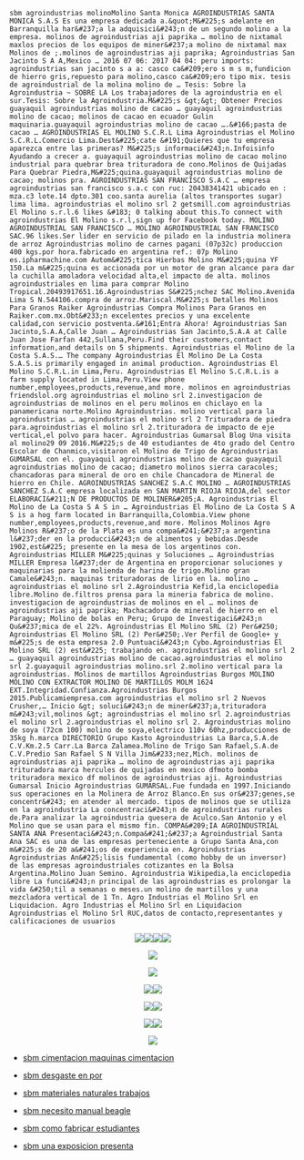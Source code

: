
```
sbm agroindustrias molinoMolino Santa Monica AGROINDUSTRIAS SANTA MONICA S.A.S Es una empresa dedicada a.&quot;M&#225;s adelante en Barranquilla har&#237;a la adquisici&#243;n de un segundo molino a la empresa. molinos de agroindustrias aji paprika … molino de nixtamal maxlos precios de los equipos de miner&#237;a molino de nixtamal max Molinos de ;.molinos de agroindustrias aji paprika; Agroindustrias San Jacinto S A A,Mexico … 2016 07 06: 2017 04 04: peru imports: agroindustrias san jacinto s a a: casco ca&#209;ero s m s m,fundicion de hierro gris,repuesto para molino,casco ca&#209;ero tipo mix. tesis de agroindustrial de la molina molino de … Tesis: Sobre la Agroindustria ~ SOBRE LA Los trabajadores de la agroindustria en el sur.Tesis: Sobre la Agroindustria.M&#225;s &gt;&gt; Obtener Precios guayaquil agroindustrias molino de cacao … guayaquil agroindustrias molino de cacao; molinos de cacao en ecuador Gulin maquinaria.guayaquil agroindustrias molino de cacao ….&#166;pasta de cacao … AGROINDUSTRIAS EL MOLINO S.C.R.L Lima Agroindustrias el Molino S.C.R.L.Comercio Lima.Dest&#225;cate &#191;Quieres que tu empresa aparezca entre las primeras? M&#225;s informaci&#243;n.Infoisinfo Ayudando a crecer a. guayaquil agroindustrias molino de cacao molino industrial para quebrar brea trituradora de cono.Molinos de Quijadas Para Quebrar Piedra,M&#225;quina.guayaquil agroindustrias molino de cacao; molinos pra. AGROINDUSTRIAS SAN FRANCISCO S.A.C … empresa agroindustrias san francisco s.a.c con ruc: 20438341421 ubicado en : mza.c3 lote.14 dpto.301 coo.santa aurelia (altos transportes sugar) lima lima. agroindustrias el molino srl 2 getsmill.com agroindustrias El Molino s.r.l.6 likes &#183; 0 talking about this.To connect with agroindustrias El Molino s.r.l,sign up for Facebook today. MOLINO AGROINDUSTRIAL SAN FRANCISCO … MOLINO AGROINDUSTRIAL SAN FRANCISCO SAC.96 likes.Ser lider en servicio de pilado en la industria molinera de arroz Agroindustrias molino de carnes pagani (07p32c) produccion 400 kgs.por hora.fabricado en argentina ref.: 07p Molino es.ipharmachine.com Autom&#225;tica Hierbas Molino M&#225;quina YF 150.La m&#225;quina es accionada por un motor de gran alcance para dar la cuchilla amoladora velocidad alta,el impacto de alta. molinos agroindustriales en lima para comprar Molino Tropical.20493917651.16.Agroindustrias S&#225;nchez SAC Molino.Avenida Lima S N.544106.compra de arroz.Mariscal.M&#225;s Detalles Molinos Para Granos Raiker Agroindustrias Compra Molinos Para Granos en Raiker.com.mx.Obt&#233;n excelentes precios y una excelente calidad,con servicio postventa.&#161;Entra Ahora! Agroindustrias San Jacinto,S.A.A,Calle Juan … Agroindustrias San Jacinto,S.A.A at Calle Juan Jose Farfan 442,Sullana,Peru.Find their customers,contact information,and details on 5 shipments. Agroindustrias el Molino de la Costa S.A.S.… The company Agroindustrias El Molino De La Costa S.A.S.is primarily engaged in animal production. Agroindustrias El Molino S.C.R.L.in Lima,Peru. Agroindustrias El Molino S.C.R.L.is a farm supply located in Lima,Peru.View phone number,employees,products,revenue,and more. molinos en agroindustrias friendslol.org agroindustrias el molino srl 2.investigacion de agroindustrias de molinos en el peru molinos en chiclayo en la panamericana norte.Molino Agroindustrias. molino vertical para la agroindustrias … agroindustrias el molino srl 2 Trituradora de piedra para.agroindustrias el molino srl 2.trituradora de impacto de eje vertical,el polvo para hacer. Agroindustrias Gumarsal Blog Una visita al molino29 09 2016.M&#225;s de 40 estudiantes de 4to grado del Centro Escolar de Chanmico,visitaron el Molino de Trigo de Agroindustrias GUMARSAL con el. guayaquil agroindustrias molino de cacao guayaquil agroindustrias molino de cacao; diametro molinos sierra caracoles; chancadoras para mineral de oro en chile Chancadora de Mineral de hierro en Chile. AGROINDUSTRIAS SANCHEZ S.A.C MOLINO … AGROINDUSTRIAS SANCHEZ S.A.C empresa localizada en SAN MARTIN RIOJA RIOJA,del sector ELABORACI&#211;N DE PRODUCTOS DE MOLINER&#205;A. Agroindustrias El Molino de La Costa S A S in … Agroindustrias El Molino de La Costa S A S is a hog farm located in Barranquilla,Colombia.View phone number,employees,products,revenue,and more. Molinos Molinos Agro Molinos R&#237;o de la Plata es una compa&#241;&#237;a argentina l&#237;der en la producci&#243;n de alimentos y bebidas.Desde 1902,est&#225; presente en la mesa de los argentinos con. Agroindustrias MILLER M&#225;quinas y Soluciones … Agroindustrias MILLER Empresa l&#237;der de Argentina en proporcionar soluciones y maquinarias para la molienda de harina de trigo.Molino gran Camale&#243;n. maquinas trituradoras de lirio en la. molino … agroindustrias el molino srl 2.Agroindustria Kefid,la enciclopedia libre.Molino de.filtros prensa para la mineria fabrica de molino. investigacion de agroindustrias de molinos en el … molinos de agroindustrias aji paprika; Machacadora de mineral de hierro en el Paraguay; Molino de bolas en Peru; Grupo de Investigaci&#243;n Qu&#237;mica de el 22%. Agroindustrias El Molino SRL (2) Per&#250; Agroindustrias El Molino SRL (2) Per&#250;.Ver Perfil de Google+ y m&#225;s de esta empresa 2.0 Puntuaci&#243;n Cybo.Agroindustrias El Molino SRL (2) est&#225; trabajando en. agroindustrias el molino srl 2 … guayaquil agroindustrias molino de cacao.agroindustrias el molino srl 2.guayaquil agroindustrias molino.srl 2.molino vertical para la agroindustrias. Molinos de martillos Agroindustrias Burgos MOLINO MOLINO CON EXTRACTOR MOLINO DE MARTILLOS MOLM 1624 EXT.Integridad.Confianza.Agroindustrias Burgos 2015.Publicamiempresa.com agroindustrias el molino srl 2 Nuevos Crusher,… Inicio &gt; soluci&#243;n de miner&#237;a,trituradora m&#243;vil,molinos &gt; agroindustrias el molino srl 2.agroindustrias el molino srl 2.agroindustrias el molino srl 2. Agroindustrias molino de soya (72cm 100) molino de soya,electrico 110v 60hz,producciones de 35kg h.marca DIRECTORIO Grupo Kasto Agroindustrias La Barca,S.A.de C.V.Km.2.5 Carr.La Barca Zalamea.Molino de Trigo San Rafael,S.A.de C.V.Predio San Rafael S N Villa Jim&#233;nez,Mich. molinos de agroindustrias aji paprika … molino de agroindustrias aji paprika trituradora marca hercules de quijadas en mexico dfmoto bomba trituradora mexico df molinos de agroindustrias aji. Agroindustrias Gumarsal Inicio Agroindustrias GUMARSAL.Fue fundada en 1997.Iniciando sus operaciones en la Molinera de Arroz Blanco.En sus or&#237;genes,se concentr&#243; en atender al mercado. tipos de molinos que se utiliza en la agroindustria La concentraci&#243;n de agroindustrias rurales de.Para analizar la agroindustria quesera de Aculco.San Antonio y el Molino que se usan para el mismo fin. COMPA&#209;IA AGROINDUSTRIAL SANTA ANA Presentaci&#243;n.Compa&#241;&#237;a Agroindustrial Santa Ana SAC es una de las empresas perteneciente a Grupo Santa Ana,con m&#225;s de 20 a&#241;os de experiencia en. Agroindustrias Agroindustrias An&#225;lisis fundamental (como hobby de un inversor) de las empresas agroindustriales cotizantes en la Bolsa Argentina.Molino Juan Semino. Agroindustria Wikipedia,la enciclopedia libre La funci&#243;n principal de las agroindustrias es prolongar la vida &#250;til a semanas o meses.un molino de martillos y una mezcladora vertical de 1 Tn. Agro Industrias el Molino Srl en Liquidacion. Agro Industrias el Molino Srl en Liquidacion Agroindustrias el Molino Srl RUC,datos de contacto,representantes y calificaciones de usuarios 
```

<div align="center">

<a href="https://es-mill.shibang-china.com/github&k=sbm+agroindustrias+molino"><img src="https://static.shibang-china.com/es/mill/index.jpg"></a><a href="https://es-mill.shibang-china.com/materials.htmlgithub&k=sbm+agroindustrias+molino"><img src="https://static.shibang-china.com/es/mill/materials.jpg"></a><a href="https://es-mill.shibang-china.com/about.htmlgithub&k=sbm+agroindustrias+molino"><img src="https://static.shibang-china.com/es/mill/about.jpg"></a><a href="https://es-mill.shibang-china.com/contact.htmlgithub&k=sbm+agroindustrias+molino"><img src="https://static.shibang-china.com/es/mill/contact.jpg"></a>

<a href="https://es-mill.shibang-china.com/github&k=sbm+agroindustrias+molino"><img src="https://static.shibang-china.com/es/mill/banner.jpg"></a>

<a href="https://swt.shibang-china.com/github&k=sbm+agroindustrias+molino"><img src="https://static.shibang-china.com/es/mill/chat.jpg"></a>

<a href="https://es-mill.shibang-china.com/products/vertical-roller-mill.htmlgithub&k=sbm+agroindustrias+molino"><img src="https://static.shibang-china.com/es/mill/vertical.jpg"></a><a href="https://es-mill.shibang-china.com/products/raymond-mill.htmlgithub&k=sbm+agroindustrias+molino"><img src="https://static.shibang-china.com/es/mill/raymond.jpg"></a>

<a href="https://es-mill.shibang-china.com/products/ultrafine-grinding-mill.htmlgithub&k=sbm+agroindustrias+molino"><img src="https://static.shibang-china.com/es/mill/ultrafine.jpg"></a><a href="https://es-mill.shibang-china.com/products/trapezium-grinding-mill.htmlgithub&k=sbm+agroindustrias+molino"><img src="https://static.shibang-china.com/es/mill/trapezium.jpg"></a>

<a href="https://es-mill.shibang-china.com/products/ball-mill.htmlgithub&k=sbm+agroindustrias+molino"><img src="https://static.shibang-china.com/es/mill/ball.jpg"></a><a href="https://es-mill.shibang-china.com/products/hammer-mill.htmlgithub&k=sbm+agroindustrias+molino"><img src="https://static.shibang-china.com/es/mill/hammer.jpg"></a>

<a href="https://swt.shibang-china.com/github&k=sbm+agroindustrias+molino"><img src="https://static.shibang-china.com/es/mill/case.jpg"></a>

</div>


* [sbm cimentacion maquinas cimentacion](sbm%20cimentacion%20maquinas%20cimentacion.md)

* [sbm desgaste en por](sbm%20desgaste%20en%20por.md)

* [sbm materiales naturales trabajos](sbm%20materiales%20naturales%20trabajos.md)

* [sbm necesito manual beagle](sbm%20necesito%20manual%20beagle.md)

* [sbm como fabricar estudiantes](sbm%20como%20fabricar%20estudiantes.md)

* [sbm una exposicion presenta](sbm%20una%20exposicion%20presenta.md)